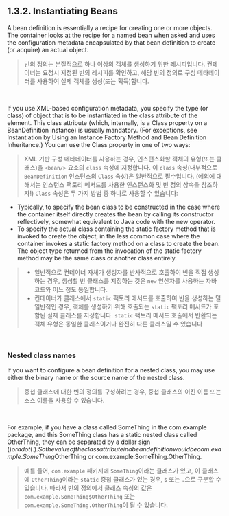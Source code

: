 ## 1.3.2. Instantiating Beans

A bean definition is essentially a recipe for creating one or more objects. The container looks at the recipe for a
named bean when asked and uses the configuration metadata encapsulated by that bean definition to create (or acquire)
an actual object.

> 빈의 정의는 본질적으로 하나 이상의 객체를 생성하기 위한 레시피입니다. 컨테이너는 요청시 지정된 빈의 레시피를 확인하고, 해당 빈의 정의로 구성 메타데이터를 사용하여 실제 객체를 생성(또는 획득)합니다.

<br>

If you use XML-based configuration metadata, you specify the type (or class) of object that is to be instantiated in
the class attribute of the <bean/> element. This class attribute (which, internally, is a Class property on a
BeanDefinition instance) is usually mandatory. (For exceptions, see Instantiation by Using an Instance Factory Method
and Bean Definition Inheritance.) You can use the Class property in one of two ways:

> XML 기반 구성 메타데이터를 사용하는 경우, 인스턴스화할 객체의 유형(또는 클래스)을 `<bean/>` 요소의 `class` 속성에 지정합니다. 이 `class` 속성(내부적으로 `BeanDefinition`
> 인스턴스의 `Class` 속성)은 일반적으로 필수입니다. (예외에 대해서는 인스턴스 팩토리 메서드를 사용한 인스턴스화 및 빈 정의 상속을 참조하자!) `Class` 속성은 두 가지 방법 중 하나로 사용할 수
> 있습니다:

- Typically, to specify the bean class to be constructed in the case where the container itself directly creates the
  bean by calling its constructor reflectively, somewhat equivalent to Java code with the new operator.
- To specify the actual class containing the static factory method that is invoked to create the object, in the less
  common case where the container invokes a static factory method on a class to create the bean. The object type
  returned from the invocation of the static factory method may be the same class or another class entirely.

> - 일반적으로 컨테이너 자체가 생성자를 반사적으로 호출하여 빈을 직접 생성하는 경우, 생성할 빈 클래스를 지정하는 것은 `new` 연산자를 사용하는 자바 코드와 어느 정도 동일합니다.
> - 컨테이너가 클래스에서 `static` 팩토리 메서드를 호출하여 빈을 생성하는 덜 일반적인 경우, 객체를 생성하기 위해 호출되는 `static` 팩토리 메서드가 포함된 실제 클래스를 지정합니다. `static`
    팩토리 메서드 호출에서 반환되는 객체 유형은 동일한 클래스이거나 완전히 다른 클래스일 수 있습니다

<br>

### Nested class names

If you want to configure a bean definition for a nested class, you may use either the binary name or the source name of
the nested class.

> 중첩 클래스에 대한 빈의 정의를 구성하려는 경우, 중첩 클래스의 이진 이름 또는 소스 이름을 사용할 수 있습니다.

<br>

For example, if you have a class called SomeThing in the com.example package, and this SomeThing class has a static
nested class called OtherThing, they can be separated by a dollar sign ($) or a dot (.). So the value of the class
attribute in a bean definition would be com.example.SomeThing$OtherThing or com.example.SomeThing.OtherThing.

> 예를 들어, `com.example` 패키지에 `SomeThing`이라는 클래스가 있고, 이 클래스에 `OtherThing`이라는 `static` 중첩 클래스가 있는 경우, `$` 또는 `.`으로 구분할 수
> 있습니다. 따라서 빈의 정의에서 클래스 속성의 값은 `com.example.SomeThing$OtherThing` 또는 `com.example.SomeThing.OtherThing`이 될 수 있습니다. 